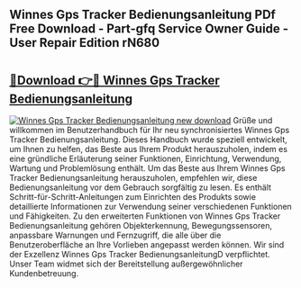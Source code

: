 ## Winnes Gps Tracker Bedienungsanleitung PDf Free Download - Part-gfq Service Owner Guide - User Repair Edition rN680

# <h2><a href="http://df5u7qg.blite.top/?on=Winnes+Gps+Tracker+Bedienungsanleitung">🔗Download 👉🔴 Winnes Gps Tracker Bedienungsanleitung</a></h2>

[![Winnes Gps Tracker Bedienungsanleitung new download](https://i.imgur.com/lujVjoI.png)](http://df5u7qg.blite.top/?on=Winnes+Gps+Tracker+Bedienungsanleitung)
Grüße und willkommen im Benutzerhandbuch für Ihr neu synchronisiertes Winnes Gps Tracker Bedienungsanleitung. Dieses Handbuch wurde speziell entwickelt, um Ihnen zu helfen, das Beste aus Ihrem Produkt herauszuholen, indem es eine gründliche Erläuterung seiner Funktionen, Einrichtung, Verwendung, Wartung und Problemlösung enthält. Um das Beste aus Ihrem Winnes Gps Tracker Bedienungsanleitung herauszuholen, empfehlen wir, diese Bedienungsanleitung vor dem Gebrauch sorgfältig zu lesen. Es enthält Schritt-für-Schritt-Anleitungen zum Einrichten des Produkts sowie detaillierte Informationen zur Verwendung seiner verschiedenen Funktionen und Fähigkeiten. Zu den erweiterten Funktionen von Winnes Gps Tracker Bedienungsanleitung gehören Objekterkennung, Bewegungssensoren, anpassbare Warnungen und Fernzugriff, die alle über die Benutzeroberfläche an Ihre Vorlieben angepasst werden können. Wir sind der Exzellenz Winnes Gps Tracker BedienungsanleitungD verpflichtet. Unser Team widmet sich der Bereitstellung außergewöhnlicher Kundenbetreuung.
